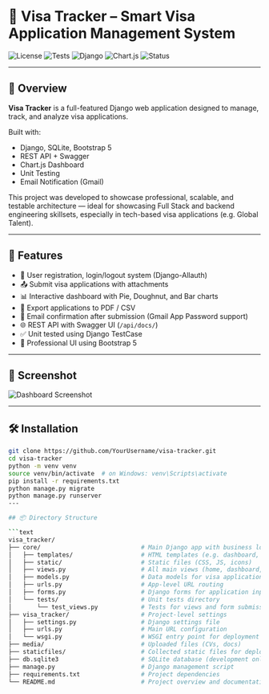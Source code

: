 # 📌 Visa Tracker – Smart Visa Application Management System

![License](https://img.shields.io/badge/license-MIT-green)
![Tests](https://img.shields.io/badge/tests-passing-brightgreen)
![Django](https://img.shields.io/badge/backend-Django-blue)
![Chart.js](https://img.shields.io/badge/dashboard-Chart.js-orange)
![Status](https://img.shields.io/badge/status-Production%20Ready-success)

---

## 🧠 Overview

**Visa Tracker** is a full-featured Django web application designed to manage, track, and analyze visa applications.

Built with:
- Django, SQLite, Bootstrap 5
- REST API + Swagger
- Chart.js Dashboard
- Unit Testing
- Email Notification (Gmail)

This project was developed to showcase professional, scalable, and testable architecture — ideal for showcasing Full Stack and backend engineering skillsets, especially in tech-based visa applications (e.g. Global Talent).

---

## 🚀 Features

- 🔐 User registration, login/logout system (Django-Allauth)
- 📤 Submit visa applications with attachments
- 📊 Interactive dashboard with Pie, Doughnut, and Bar charts
- 📁 Export applications to PDF / CSV
- 📧 Email confirmation after submission (Gmail App Password support)
- 🌐 REST API with Swagger UI (`/api/docs/`)
- ✅ Unit tested using Django TestCase
- 🎨 Professional UI using Bootstrap 5

---

## 📸 Screenshot

![Dashboard Screenshot](https://user-images.githubusercontent.com/your-image-url/dashboard.png)

---

## 🛠 Installation

```bash
git clone https://github.com/YourUsername/visa-tracker.git
cd visa-tracker
python -m venv venv
source venv/bin/activate  # on Windows: venv\Scripts\activate
pip install -r requirements.txt
python manage.py migrate
python manage.py runserver
---

## 📦 Directory Structure

```text
visa_tracker/
├── core/                            # Main Django app with business logic
│   ├── templates/                   # HTML templates (e.g. dashboard, forms)
│   ├── static/                      # Static files (CSS, JS, icons)
│   ├── views.py                     # All main views (home, dashboard, submission)
│   ├── models.py                    # Data models for visa applications
│   ├── urls.py                      # App-level URL routing
│   ├── forms.py                     # Django forms for application input
│   └── tests/                       # Unit tests directory
│       └── test_views.py            # Tests for views and form submission
├── visa_tracker/                    # Project-level settings
│   ├── settings.py                  # Django settings file
│   ├── urls.py                      # Main URL configuration
│   └── wsgi.py                      # WSGI entry point for deployment
├── media/                           # Uploaded files (CVs, docs)
├── staticfiles/                     # Collected static files for deployment
├── db.sqlite3                       # SQLite database (development only)
├── manage.py                        # Django management script
├── requirements.txt                 # Project dependencies
└── README.md                        # Project overview and documentation
